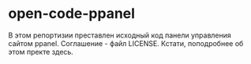 # open-code-ppanel
В этом репортизии преставлен исходный код панели управления сайтом ppanel. Соглашение - файл LICENSE. Кстати, поподробнее об этом пректе здесь.
